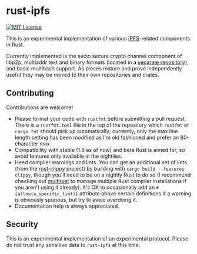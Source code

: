 # rust-ipfs

[![MIT License](https://img.shields.io/github/license/micxjo/rust-ipfs.svg)](https://github.com/micxjo/rust-ipfs/blob/master/LICENSE)

This is an experimental implementation of various [IPFS](https://github.com/ipfs/ipfs)-related components in Rust.

Currently implemented is the secio secure crypto channel component of libp2p, multiaddr text and binary formats (located in a [separate repository](https://github.com/micxjo/rust-multiaddr)), and basic multihash support. As pieces mature and prove independently useful they may be moved to their own repositories and crates.

## Contributing

Contributions are welcome!

* Please format your code with `rustfmt` before submitting a pull request. There is a `rustfmt.toml` file in the top of the repository which `rustfmt` or `cargo fmt` should pick up automatically; currently, only the max line length setting has been modified as I'm old fashioned and prefer an 80-character max.
* Compatibility with stable (1.6 as of now) and beta Rust is aimed for, so avoid features only available in the nightlies.
* Heed compiler warnings and lints. You can get an additional set of lints (from the [rust-clippy](https://github.com/Manishearth/rust-clippy) project) by building with `cargo build --features clippy`, though you'll need to be on a nightly Rust to do so (I recommend checking out [multirust](https://github.com/brson/multirust) to manage multiple Rust compiler installations if you aren't using it already). It's OK to occasionally add an `#[allow(a_specific_lint)]` attribute above certain definitions if a warning is obviously spurious, but try to avoid overdoing it.
* Documentation help is always appreciated.

## Security

This is an experimental implementation of an experimental protocol. Please do not trust any sensitive data to `rust-ipfs` at this time.
